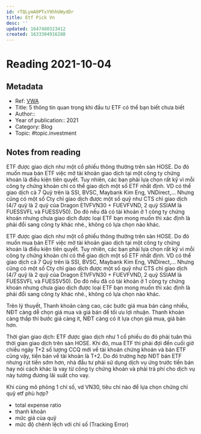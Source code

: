 ```yaml
---
id: rTQLymA0PTxY9hhUWydDr
title: Etf Pick Vn
desc: ''
updated: 1647480323412
created: 1633304916288
---
```

# Reading 2021-10-04

## Metadata

- Ref: [VWA](https://www.facebook.com/groups/CoVanTaichinhVietnam/posts/2932762823643176/)
- Title: 5 thông tin quan trọng khi đầu tư ETF có thể bạn biết chưa biết
- Author:: 
- Year of publication:: 2021
- Category: Blog
- Topic: #topic.investment

## Notes from reading

ETF được giao dịch như một cổ phiếu thông thường trên sàn HOSE. Do đó muốn mua bán ETF việc mở tài khoản giao dịch tại một công ty chứng khoán là điều kiện tiên quyết. Tuy nhiên, các bạn phải lựa chọn rất kỹ vì mỗi công ty chứng khoản chỉ có thể giao dịch một số ETF nhất định. VD có thể giao dịch cả 7 Quỹ trên là SSI, BVSC, Maybank Kim Eng, VNDirect,… Nhưng cũng có một số Cty chỉ giao dịch được một số quỹ như CTS chỉ giao dịch (4/7 quỹ là 2 quỹ của Dragon E1VFVN30 + FUEVFVND, 2 quỹ SSIAM là FUESSVFL và FUESSV50). Do đó nếu đã có tài khoản ở 1 công ty chứng khoán nhưng chưa giao dịch được loại ETF bạn mong muốn thì xác định là phải đổi sang công ty khác nhé., không có lựa chọn nào khác.

ETF được giao dịch như một cổ phiếu thông thường trên sàn HOSE. Do đó muốn mua bán ETF việc mở tài khoản giao dịch tại một công ty chứng khoán là điều kiện tiên quyết. Tuy nhiên, các bạn phải lựa chọn rất kỹ vì mỗi công ty chứng khoản chỉ có thể giao dịch một số ETF nhất định. VD có thể giao dịch cả 7 Quỹ trên là SSI, BVSC, Maybank Kim Eng, VNDirect,… Nhưng cũng có một số Cty chỉ giao dịch được một số quỹ như CTS chỉ giao dịch (4/7 quỹ là 2 quỹ của Dragon E1VFVN30 + FUEVFVND, 2 quỹ SSIAM là FUESSVFL và FUESSV50). Do đó nếu đã có tài khoản ở 1 công ty chứng khoán nhưng chưa giao dịch được loại ETF bạn mong muốn thì xác định là phải đổi sang công ty khác nhé., không có lựa chọn nào khác.

Trên lý thuyết, Thanh khoản càng cao, các bước giá mua bán càng nhiều, NĐT càng dễ chọn giá mua và giá bán để tối ưu lợi nhuận. Thanh khoản càng thấp thì bước giá càng ít, NĐT càng có ít lựa chọn giá mua, giá bán hơn.

Thời gian giao dịch: ETF được giao dịch như 1 cổ phiếu do đó phải tuân thủ thời gian giao dịch trên sàn HOSE. Khi đó, mua ETF thì phải đợi đến cuối giờ chiều ngày T+2 số lượng CCQ mới về tài khoản chứng khoán và bán ETF cũng vậy, tiền bán về tài khoản là T+2. Do đó trường hợp NĐT bán ETF nhưng rút tiền sớm hơn, nhà đầu tư phải sử dụng dịch vụ ứng trước tiền bán hay nói cách khác là vay từ công ty chứng khoán và phải trả phí cho dịch vụ này tương đương lãi suất cho vay.

Khi cùng mô phỏng 1 chỉ số, vd VN30, tiêu chí nào để lựa chọn chứng chỉ quỹ etf phù hợp?
- total expense ratio
- thanh khoản
- mức giá của quỹ
- mức độ chênh lệch với chỉ số (Tracking Error)
